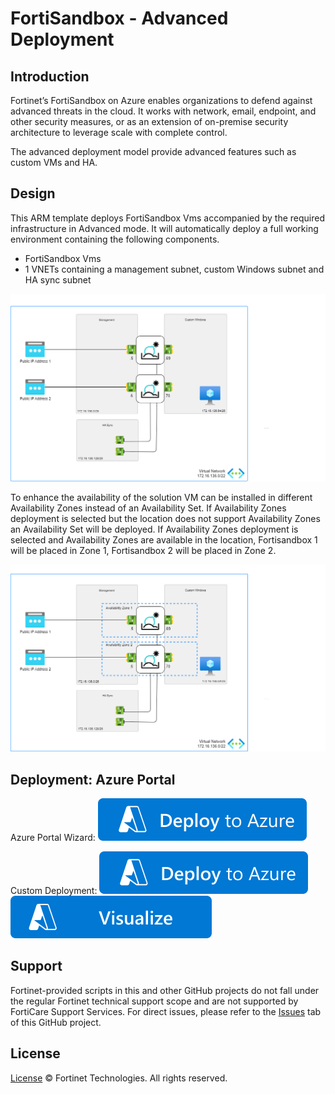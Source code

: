 # FortiSandbox - Advanced Deployment

## Introduction

Fortinet’s FortiSandbox on Azure enables organizations to defend against advanced threats in the cloud. It works with network, email, endpoint, and other security measures, or as an extension of on-premise security architecture to leverage scale with complete control.

The advanced deployment model provide advanced features such as custom VMs and HA.



## Design

This ARM template deploys  FortiSandbox Vms accompanied by the required infrastructure in Advanced mode. It will automatically deploy a full working environment containing the following components.

- FortiSandbox Vms
- 1 VNETs containing a management subnet, custom Windows subnet and HA sync subnet


![FortiSandbox-VM azure design](images/FSA-AdvanceDeployment.png)

To enhance the availability of the solution VM can be installed in different Availability Zones instead of an Availability Set. If Availability Zones deployment is selected but the location does not support Availability Zones an Availability Set will be deployed. If Availability Zones deployment is selected and Availability Zones are available in the location, Fortisandbox 1 will be placed in Zone 1, Fortisandbox 2 will be placed in Zone 2.

![FortiSandbox-VM azure design with AZ](images/FSA-AdvanceDeployment-AZ.png)

## Deployment: Azure Portal

Azure Portal Wizard:
[![Azure Portal Wizard](https://raw.githubusercontent.com/Azure/azure-quickstart-templates/master/1-CONTRIBUTION-GUIDE/images/deploytoazure.svg?sanitize=true)](https://portal.azure.com/#create/Microsoft.Template/uri/https%3A%2F%2Fraw.githubusercontent.com%2F40net-cloud%2Ffortinet-azure-solutions%2Fmain%2FFortiSandbox%2FAdvanced-Deployment%2FmainTemplate.json/createUIDefinitionUri/https%3A%2F%2Fraw.githubusercontent.com%2F40net-cloud%2Ffortinet-azure-solutions%2Fmain%2FFortiSandbox%2FAdvanced-Deployment%2FcreateUiDefinition.json)


Custom Deployment:
[![Deploy To Azure](https://raw.githubusercontent.com/Azure/azure-quickstart-templates/master/1-CONTRIBUTION-GUIDE/images/deploytoazure.svg?sanitize=true)](https://portal.azure.com/#create/Microsoft.Template/uri/https%3A%2F%2Fraw.githubusercontent.com%2F40net-cloud%2Ffortinet-azure-solutions%2Fmain%2FFortiSandbox%2FAdvance-Deployment%2FmainTemplate.json)
[![Visualize](https://raw.githubusercontent.com/Azure/azure-quickstart-templates/master/1-CONTRIBUTION-GUIDE/images/visualizebutton.svg?sanitize=true)](http://armviz.io/#/?load=https%3A%2F%2Fraw.githubusercontent.com%2F40net-cloud%2Ffortinet-azure-solutions$2Fmain%2FFortiSandbox%2FAdvance-Deployment%2FmainTemplate.json)

## Support

Fortinet-provided scripts in this and other GitHub projects do not fall under the regular Fortinet technical support scope and are not supported by FortiCare Support Services.
For direct issues, please refer to the [Issues](https://github.com/40net-cloud/fortinet-azure-solutions/issues) tab of this GitHub project.

## License

[License](/../../blob/main/LICENSE) © Fortinet Technologies. All rights reserved.

